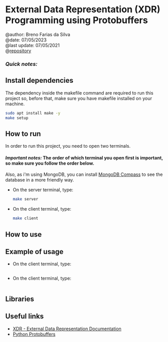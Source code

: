 
# External Data Representation (XDR) Programming using Protobuffers
@author: Breno Farias da Silva    
@date: 07/05/2023  
@last update: 07/05/2021  
@[repository](https://github.com/BrenoFariasdaSilva/University/tree/main/Distributed%20Systems/Activity%2003%20-%20XDR%20External%20Data%20Representation)  


### ***Quick notes:***   

## Install dependencies
The dependency inside the makefile command are required to run this project so, before that, make sure you have makefile installed on your machine.
```bash
sudo apt install make -y
make setup
```

## How to run
In order to run this project, you need to open two terminals.
#### ***Important notes:*** The order of which terminal you open first is important, so make sure you follow the order below.  
Also, as i'm using MongoDB, you can install [MongoDB Compass](https://www.mongodb.com/try/download/compass) to see the database in a more friendly way.
* On the server terminal, type:  
    ```bash
    make server
    ```
* On the client terminal, type:  
    ```bash 
    make client
    ```
## How to use

## Example of usage
* On the client terminal, type:  
    ```bash
    
    ```
* On the client terminal, type:   
    ```bash

    ```
## Libraries

## Useful links
* [XDR - External Data Representation Documentation](https://tools.ietf.org/html/rfc4506)
* [Python Protobuffers](https://blog.gitnux.com/code/python-protobuf/)
